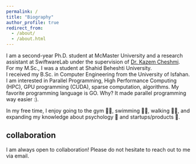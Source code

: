 ```yaml
---
permalink: /
title: "Biography"
author_profile: true
redirect_from: 
  - /about/
  - /about.html
---
```


I am a second-year Ph.D. student at McMaster University and a research assistant at SwiftwareLab under the supervision of [Dr. Kazem Cheshmi](https://www.cheshmi.cc/).  
For my M.Sc., I was a student at Shahid Beheshti University.  
I received my B.Sc. in Computer Engineering from the University of Isfahan.  
I am interested in Parallel Programming, High Performance Computing (HPC), GPU programming (CUDA), sparse computation, algorithms.
My favorite programming language is GO. Why? It made parallel programming way easier :).  

In my free time, I enjoy going to the gym 🏋️‍♂️, swimming 🏊‍♂️, walking 🚶‍♂️, and expanding my knowledge about psychology 🧠 and startups/products 🚀.

collaboration
-------------
I am always open to collaboration!
Please do not hesitate to reach out to me via email.
